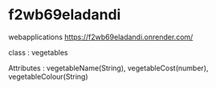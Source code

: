 # f2wb69eladandi
webapplications
https://f2wb69eladandi.onrender.com/

class : vegetables

Attributes : vegetableName(String), vegetableCost(number), vegetableColour(String)
